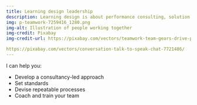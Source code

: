 ```yaml
---
title: Learning design leadership
description: Learning design is about performance consulting, solution design, relationships with subject matter experts, effective writing, graphic design and media asset creation.
img: p-teamwork-7259416_1280.png
img-alt: Illustration of people working together
img-credit: Pixabay
img-credit-url: https://pixabay.com/vectors/teamwork-team-gears-drive-people-7259416/

https://pixabay.com/vectors/conversation-talk-to-speak-chat-7721486/
---
```

I can help you:

- Develop a consultancy-led approach
- Set standards
- Devise repeatable processes
- Coach and train your team